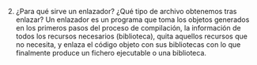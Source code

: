 2. ¿Para qué sirve un enlazador? ¿Qué tipo de archivo obtenemos tras enlazar?
Un enlazador es un programa que toma los objetos generados en los primeros pasos del proceso de compilación, la información de todos los recursos necesarios (biblioteca), quita aquellos recursos que no necesita, y enlaza el código objeto con sus bibliotecas con lo que finalmente produce un fichero ejecutable o una biblioteca.
